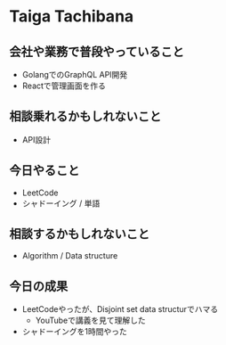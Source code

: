 # Taiga Tachibana

## 会社や業務で普段やっていること

- GolangでのGraphQL API開発
- Reactで管理画面を作る

## 相談乗れるかもしれないこと

- API設計

## 今日やること

- LeetCode
- シャドーイング / 単語

## 相談するかもしれないこと

- Algorithm / Data structure

## 今日の成果

- LeetCodeやったが、Disjoint set data structurでハマる
  - YouTubeで講義を見て理解した
- シャドーイングを1時間やった

